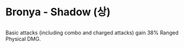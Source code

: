 # Bronya - Shadow (상)

##

Basic attacks (including combo and charged attacks) gain 38% Ranged Physical DMG.
